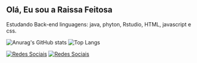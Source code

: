 ## Olá, Eu sou a Raissa Feitosa

   Estudando Back-end
   linguagens:  java, phyton, Rstudio, HTML, javascript e css.
  
  ![Anurag's GitHub stats](https://github-readme-stats.vercel.app/api?username=raissaFB&show_icons=true&theme=radical)
  ![Top Langs](https://github-readme-stats.vercel.app/api/top-langs/?username=raissaFB&layout=compact&theme=radical)
  
 [![Redes Sociais](https://img.shields.io/badge/Instagram-E4405F?style=for-the-badge&logo=instagram&logoColor=white)](https://www.instagram.com/_raissafeitosa/)
[![Redes Sociais](https://img.shields.io/badge/LinkedIn-0077B5?style=for-the-badge&logo=linkedin&logoColor=white)](www.linkedin.com/in/raissa-feitosa-17369423b)
